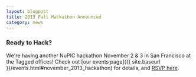 ```yaml
---
layout: blogpost
title: 2013 Fall Hackathon Announced
category: news
---
```


### Ready to Hack?

We're having another NuPIC hackathon November 2 & 3 in San Francisco at the Tagged offices! Check out [our events page]({{ site.baseurl }}/events.html#november_2013_hackathon) for details, and [RSVP here](http://www.meetup.com/numenta/events/136809782/).